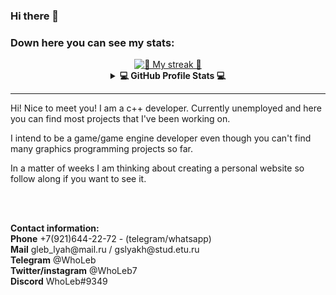 ### Hi there 👋

<!--
**WhoLeb/WhoLeb** is a ✨ _special_ ✨ repository because its `README md` (this file) appears on your GitHub profile 

Here are some ideas to get you started:

- 🔭 I’m currently working on    
- 🌱 I’m currently learning    
- 👯 I’m looking to collaborate on    
- 🤔 I’m looking for help with    
- 💬 Ask me about    
- 📫 How to reach me:    
- 😄 Pronouns:    
- ⚡ Fun fact:    
-->

<h3>Down here you can see my stats:</h3>

<div align="center">
  <a href="https://github.com/DenverCoder1/github-readme-streak-stats">
    <img title="🤡 Current streak 🤡"
         alt="🤡 My streak 🤡"
         src="https://github-readme-streak-stats.herokuapp.com?user=WhoLeb&theme=monokai&date_format=M%20j%5B%2C%20Y%5D"
         />
  </a>
  
<details> 
<summary align="center">
  <b>💻 GitHub Profile Stats 💻</b>
</summary>
  
</br>

  <div align="center">  
      <a href="https://github.com/anuraghazra/github-readme-stats">
        <img title="🇦 Github Stats 🇦"
             alt="🇦 WhoLeb's Github Stats 🇦"
             src="https://denvercoder1-github-readme-stats.vercel.app/api/?username=WhoLeb&show_icons=true&count_private=true&theme=monokai"
             height="192px"
            />
      </a>
  </br>
  <!-- TOP LANGUAGES -->
  <a href="https://github.com/WhoLeb">
     <img align="center" src="https://github-readme-stats.vercel.app/api/top-langs/?username=WhoLeb&card_width=300&langs_count=10&layout=compact&theme=monokai" />
  </a>


  <!-- WAKATIME -->

  <a href="https://github.com/WhoLeb">
    <img align="center" src="https://github-readme-stats.vercel.app/api/wakatime?username=WhoLeb&hide_title=false&langs_count=10&layout=compact&theme=monokai" />
  </a>
 </details>
</div>
<hr>
<p> Hi! Nice to meet you! I am a c++ developer. Currently unemployed and here you can find most projects that I've been working on.</p>
<p> I intend to be a game/game engine developer even though you can't find many graphics programming projects so far. </p>
<p> In a matter of weeks I am thinking about creating a personal website so follow along if you want to see it. </p>
<br><br>
<p> <b>Contact information:</b> <br> 
  <b>Phone</b> +7(921)644-22-72 - (telegram/whatsapp) <br>
  <b>Mail</b> gleb_lyah@mail.ru / gslyakh@stud.etu.ru <br>
  <b>Telegram</b> @WhoLeb <br> 
  <b>Twitter/instagram</b> @WhoLeb7 <br> 
  <b>Discord</b> WhoLeb#9349 
</p>
